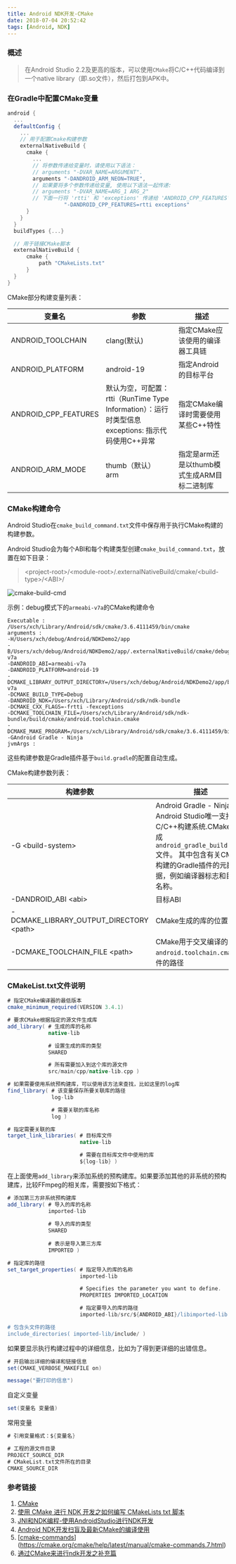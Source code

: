 ```yaml
---
title: Android NDK开发-CMake
date: 2018-07-04 20:52:42
tags: [Android, NDK]
---
```


### 概述

> 在Android Studio 2.2及更高的版本，可以使用`CMake`将C/C++代码编译到一个native library（即.so文件），然后打包到APK中。

### 在Gradle中配置CMake变量

```groovy
android {
  ...
  defaultConfig {
    ...
    // 用于配置Cmake构建参数
    externalNativeBuild {
      cmake {
        ...
        // 将参数传递给变量时，请使用以下语法：
        // arguments "-DVAR_NAME=ARGUMENT".
        arguments "-DANDROID_ARM_NEON=TRUE",
        // 如果要将多个参数传递给变量, 使用以下语法一起传递:
        // arguments "-DVAR_NAME=ARG_1 ARG_2"
        // 下面一行将 'rtti' 和 'exceptions' 传递给 'ANDROID_CPP_FEATURES'.
                  "-DANDROID_CPP_FEATURES=rtti exceptions"
      }
    }
  }
  buildTypes {...}

  // 用于链接CMake脚本
  externalNativeBuild {
      cmake {
          path "CMakeLists.txt"
      }
  }
}
```

CMake部分构建变量列表：

| 变量名               | 参数                                                         | 描述                                        |
| -------------------- | ------------------------------------------------------------ | ------------------------------------------- |
| ANDROID_TOOLCHAIN    | clang(默认)                                                  | 指定CMake应该使用的编译器工具链             |
| ANDROID_PLATFORM     | android-19                                                   | 指定Android的目标平台                       |
| ANDROID_CPP_FEATURES | 默认为空，可配置：<br />rtti（RunTime Type Information）：运行时类型信息<br /> exceptions: 指示代码使用C++异常 | 指定CMake编译时需要使用某些C++特性          |
| ANDROID_ARM_MODE     | thumb（默认）<br />arm                                       | 指定是arm还是以thumb模式生成ARM目标二进制库 |

### CMake构建命令

Android Studio在`cmake_build_command.txt`文件中保存用于执行CMake构建的构建参数。

Android Studio会为每个ABI和每个构建类型创建`cmake_build_command.txt`，放置在如下目录：

> &lt;project-root&gt;/&lt;module-root&gt;/.externalNativeBuild/cmake/&lt;build-type&gt;/&lt;ABI&gt;/

![cmake-build-cmd](android-ndk-cmake/cmake_build_cmd.png)

示例：debug模式下的`armeabi-v7a`的CMake构建命令

```
Executable : /Users/xch/Library/Android/sdk/cmake/3.6.4111459/bin/cmake
arguments : 
-H/Users/xch/debug/Android/NDKDemo2/app
-B/Users/xch/debug/Android/NDKDemo2/app/.externalNativeBuild/cmake/debug/armeabi-v7a
-DANDROID_ABI=armeabi-v7a
-DANDROID_PLATFORM=android-19
-DCMAKE_LIBRARY_OUTPUT_DIRECTORY=/Users/xch/debug/Android/NDKDemo2/app/build/intermediates/cmake/debug/obj/armeabi-v7a
-DCMAKE_BUILD_TYPE=Debug
-DANDROID_NDK=/Users/xch/Library/Android/sdk/ndk-bundle
-DCMAKE_CXX_FLAGS=-frtti -fexceptions
-DCMAKE_TOOLCHAIN_FILE=/Users/xch/Library/Android/sdk/ndk-bundle/build/cmake/android.toolchain.cmake
-DCMAKE_MAKE_PROGRAM=/Users/xch/Library/Android/sdk/cmake/3.6.4111459/bin/ninja
-GAndroid Gradle - Ninja
jvmArgs : 
```

这些构建参数是Gradle插件基于`build.gradle`的配置自动生成。

CMake构建参数列表：

| 构建参数                                      | 描述                                                         |
| --------------------------------------------- | ------------------------------------------------------------ |
| -G  &lt;build-system&gt;                      | Android Gradle - Ninja是Android Studio唯一支持的C/C++构建系统.CMake会生成`android_gradle_build.json`文件。 其中包含有关CMake构建的Gradle插件的元数据，例如编译器标志和目标名称。 |
| -DANDROID_ABI &lt;abi&gt;                     | 目标ABI                                                      |
| -DCMAKE_LIBRARY_OUTPUT_DIRECTORY &lt;path&gt; | CMake生成的库的位置                                          |
| -DCMAKE_TOOLCHAIN_FILE &lt;path&gt;           | CMake用于交叉编译的`android.toolchain.cmake`文件的路径       |

### CMakeList.txt文件说明

```groovy
# 指定CMake编译器的最低版本
cmake_minimum_required(VERSION 3.4.1)

# 要求CMake根据指定的源文件生成库
add_library( # 生成的库的名称
             native-lib

             # 设置生成的库的类型
             SHARED

             # 所有需要加入到这个库的源文件
             src/main/cpp/native-lib.cpp )

# 如果需要使用系统预构建库，可以使用该方法来查找，比如这里的log库
find_library( # 该变量保存所要关联库的路径
              log-lib

              # 需要关联的库名称
              log )

# 指定需要关联的库
target_link_libraries( # 目标库文件
                       native-lib

                       # 需要在目标库文件中使用的库
                       ${log-lib} )
```

在上面使用`add_library`来添加系统的预构建库。如果要添加其他的非系统的预构建库，比较FFmpeg的相关库，需要按如下格式：

```groovy
# 添加第三方非系统预构建库
add_library( # 导入的库的名称
    		 imported-lib
            
             # 导入的库的类型
             SHARED
            
             # 表示是导入第三方库
             IMPORTED )

# 指定库的路径
set_target_properties( # 指定导入的库的名称
                       imported-lib

                       # Specifies the parameter you want to define.
                       PROPERTIES IMPORTED_LOCATION

                       # 指定要导入的库的路径
                       imported-lib/src/${ANDROID_ABI}/libimported-lib.so )

# 包含头文件的路径
include_directories( imported-lib/include/ ) 
```

如果要显示执行构建过程中的详细信息，比如为了得到更详细的出错信息。

```groovy
# 开启输出详细的编译和链接信息
set(CMAKE_VERBOSE_MAKEFILE on)

message("要打印的信息")
```

自定义变量

```groovy
set(变量名 变量值)
```

常用变量

```groovy
# 引用变量格式：${变量名}

# 工程的源文件目录
PROJECT_SOURCE_DIR 
# CMakeList.txt文件所在的目录
CMAKE_SOURCE_DIR
```

### 参考链接

1. [CMake](https://developer.android.com/ndk/guides/cmake)
2. [使用 CMake 进行 NDK 开发之如何编写 CMakeLists txt 脚本](https://juejin.im/post/5a30fa9b6fb9a0450167f43e)
3. [JNI和NDK编程-使用AndroidStudio进行NDK开发](https://blog.csdn.net/guiying712/article/details/75452193)
4. [Android NDK开发扫盲及最新CMake的编译使用](https://juejin.im/post/595da4e25188250d8b65ddbf)
5. [[cmake-commands](https://cmake.org/cmake/help/latest/manual/cmake-commands.7.html#id2)](https://cmake.org/cmake/help/latest/manual/cmake-commands.7.html)
6. [通过CMake来进行ndk开发之补充篇](https://blog.csdn.net/qq_34902522/article/details/78144127)

